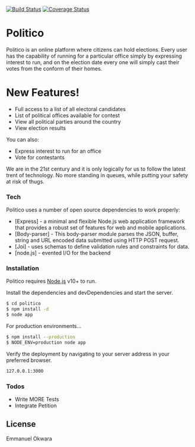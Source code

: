 [![Build Status](https://travis-ci.org/EMacco/Politico.svg?branch=develop)](https://travis-ci.org/EMacco/Politico) [![Coverage Status](https://coveralls.io/repos/github/EMacco/Politico/badge.svg?branch=develop)](https://coveralls.io/github/EMacco/Politico?branch=develop)

# Politico

Politico is an online platform where citizens can hold elections. Every user has the capability of running for a particular office simply by expressing interest to run, and on the election date every one will simply cast their votes from the conform of their homes.

# New Features!

  - Full access to a list of all electoral candidates
  - List of political offices available for contest
  - View all political parties around the country
  - View election results

You can also:
  - Express interest to run for an office
  - Vote for contestants

We are in the 21st century and it is only logically for us to follow the latest trent of technology. No more standing in queues, while putting your safety at risk of thugs.

### Tech

Politico uses a number of open source dependencies to work properly:
* [Express] - a minimal and flexible Node.js web application framework that provides a robust set of features for web and mobile applications.
* [Body-parser] - This body-parser module parses the JSON, buffer, string and URL encoded data submitted using HTTP POST request.
* [Joi] - uses schemas to define validation rules and constraints for data.
* [node.js] - evented I/O for the backend

### Installation

Politico requires [Node.js](https://nodejs.org/) v10+ to run.

Install the dependencies and devDependencies and start the server.

```sh
$ cd politico
$ npm install -d
$ node app
```

For production environments...

```sh
$ npm install --production
$ NODE_ENV=production node app
```

Verify the deployment by navigating to your server address in your preferred browser.

```sh
127.0.0.1:3000
```


### Todos

 - Write MORE Tests
 - Integrate Petition

License
----

Emmanuel Okwara

